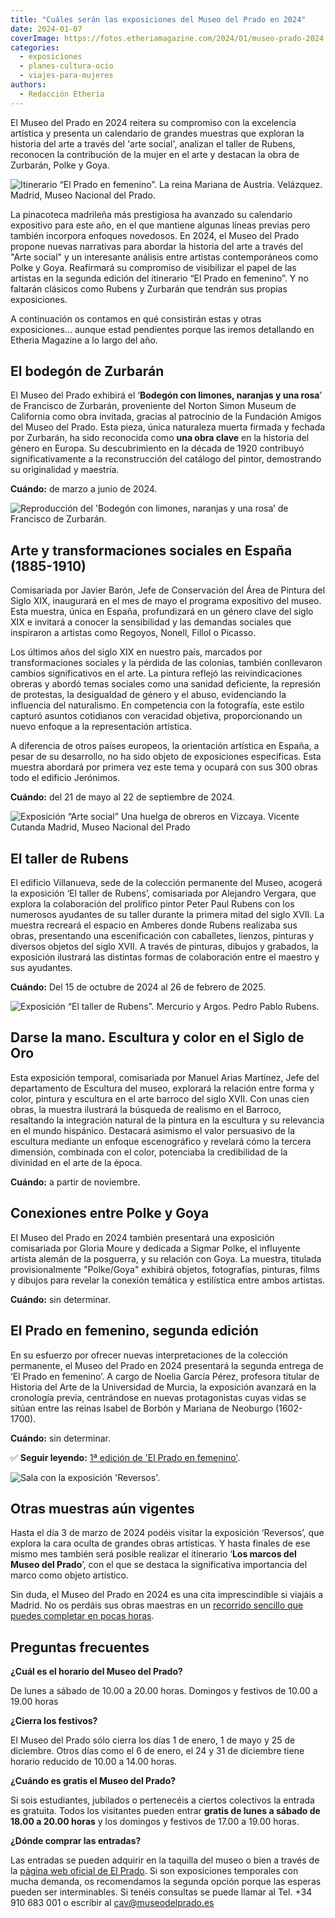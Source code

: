 ```yaml
---
title: "Cuáles serán las exposiciones del Museo del Prado en 2024"
date: 2024-01-07
coverImage: https://fotos.etheriamagazine.com/2024/01/museo-prado-2024.jpg
categories: 
  - exposiciones
  - planes-cultura-ocio
  - viajes-para-mujeres
authors: 
  - Redacción Etheria
---
```


El Museo del Prado en 2024 reitera su compromiso con la excelencia artística y presenta 
un calendario de grandes muestras que exploran la historia del arte a través del 'arte 
social', analizan el taller de Rubens, reconocen la contribución de la mujer en el arte 
y destacan la obra de Zurbarán, Polke y Goya. 

![Itinerario “El Prado en femenino”. La reina Mariana de Austria. Velázquez. Madrid, Museo Nacional del Prado.](https://fotos.etheriamagazine.com/2024/01/menina-museo-prado.jpg "La reina Mariana de Austria, del itinerario “El Prado en femenino”. Velázquez. © Museo del Prado")

La pinacoteca madrileña más prestigiosa ha avanzado su calendario expositivo para este 
año, en el que mantiene algunas líneas previas pero también incorpora enfoques 
novedosos. En 2024, el Museo del Prado propone nuevas narrativas para abordar la 
historia del arte a través del "Arte social" y un interesante análisis entre artistas 
contemporáneos como Polke y Goya. Reafirmará su compromiso de visibilizar el papel de 
las artistas en la segunda edición del itinerario “El Prado en femenino”. Y no faltarán 
clásicos como Rubens y Zurbarán que tendrán sus propias exposiciones. 

A continuación os contamos en qué consistirán estas y otras exposiciones... aunque estad 
pendientes porque las iremos detallando en Etheria Magazine a lo largo del año. 

## El bodegón de Zurbarán

El Museo del Prado exhibirá el ‘**Bodegón con limones, naranjas y una rosa**’ de 
Francisco de Zurbarán, proveniente del Norton Simon Museum de California como obra 
invitada, gracias al patrocinio de la Fundación Amigos del Museo del Prado. Esta pieza, 
única naturaleza muerta firmada y fechada por Zurbarán, ha sido reconocida como **una 
obra clave** en la historia del género en Europa. Su descubrimiento en la década de 1920 
contribuyó significativamente a la reconstrucción del catálogo del pintor, demostrando 
su originalidad y maestría. 

**Cuándo:** de marzo a junio de 2024. 

![Reproducción del 'Bodegón con limones, naranjas y una rosa’ de Francisco de Zurbarán.](https://fotos.etheriamagazine.com/2024/01/Zurbaran-bodegon.jpg "Reproducción del 'Bodegón con limones, naranjas y una rosa’ de Francisco de Zurbarán. © CC")

## Arte y transformaciones sociales en España (1885-1910)

Comisariada por Javier Barón, Jefe de Conservación del Área de Pintura del Siglo XIX, 
inaugurará en el mes de mayo el programa expositivo del museo. Esta muestra, única en 
España, profundizará en un género clave del siglo XIX e invitará a conocer la 
sensibilidad y las demandas sociales que inspiraron a artistas como Regoyos, Nonell, 
Fillol o Picasso. 

Los últimos años del siglo XIX en nuestro país, marcados por transformaciones sociales y 
la pérdida de las colonias, también conllevaron cambios significativos en el arte. La 
pintura reflejó las reivindicaciones obreras y abordó temas sociales como una sanidad 
deficiente, la represión de protestas, la desigualdad de género y el abuso, evidenciando 
la influencia del naturalismo. En competencia con la fotografía, este estilo capturó 
asuntos cotidianos con veracidad objetiva, proporcionando un nuevo enfoque a la 
representación artística. 

A diferencia de otros países europeos, la orientación artística en España, a pesar de su 
desarrollo, no ha sido objeto de exposiciones específicas. Esta muestra abordará por 
primera vez este tema y ocupará con sus 300 obras todo el edificio Jerónimos. 

**Cuándo:** del 21 de mayo al 22 de septiembre de 2024. 

![Exposición “Arte social”
Una huelga de obreros en Vizcaya. Vicente Cutanda
Madrid, Museo Nacional del Prado](https://fotos.etheriamagazine.com/2024/01/museo-prado-2024.jpg "Exposición “Arte social” Una huelga de obreros en Vizcaya. Vicente Cutanda. © Museo del Prado")

## El taller de Rubens

El edificio Villanueva, sede de la colección permanente del Museo, acogerá la exposición 
‘El taller de Rubens’, comisariada por Alejandro Vergara, que explora la colaboración 
del prolífico pintor Peter Paul Rubens con los numerosos ayudantes de su taller durante 
la primera mitad del siglo XVII. La muestra recreará el espacio en Amberes donde Rubens 
realizaba sus obras, presentando una escenificación con caballetes, lienzos, pinturas y 
diversos objetos del siglo XVII. A través de pinturas, dibujos y grabados, la exposición 
ilustrará las distintas formas de colaboración entre el maestro y sus ayudantes. 

**Cuándo:** Del 15 de octubre de 2024 al 26 de febrero de 2025. 

![Exposición “El taller de Rubens”. Mercurio y Argos. Pedro Pablo Rubens.](https://fotos.etheriamagazine.com/2024/01/museo-prado-rubens.jpg "Exposición “El taller de Rubens”. Mercurio y Argos. Pedro Pablo Rubens. © Museo del Prado")

## Darse la mano. Escultura y color en el Siglo de Oro

Esta exposición temporal, comisariada por Manuel Arias Martínez, Jefe del departamento 
de Escultura del museo, explorará la relación entre forma y color, pintura y escultura 
en el arte barroco del siglo XVII. Con unas cien obras, la muestra ilustrará la búsqueda 
de realismo en el Barroco, resaltando la integración natural de la pintura en la 
escultura y su relevancia en el mundo hispánico. Destacará asimismo el valor persuasivo 
de la escultura mediante un enfoque escenográfico y revelará cómo la tercera dimensión, 
combinada con el color, potenciaba la credibilidad de la divinidad en el arte de la 
época. 

**Cuándo:** a partir de noviembre. 

## Conexiones entre Polke y Goya

El Museo del Prado en 2024 también presentará una exposición comisariada por Gloria 
Moure y dedicada a Sigmar Polke, el influyente artista alemán de la posguerra, y su 
relación con Goya. La muestra, titulada provisionalmente "Polke/Goya" exhibirá objetos, 
fotografías, pinturas, films y dibujos para revelar la conexión temática y estilística 
entre ambos artistas. 

**Cuándo:** sin determinar. 

## El Prado en femenino, segunda edición

En su esfuerzo por ofrecer nuevas interpretaciones de la colección permanente, el Museo 
del Prado en 2024 presentará la segunda entrega de ‘El Prado en femenino’. A cargo de 
Noelia García Pérez, profesora titular de Historia del Arte de la Universidad de Murcia, 
la exposición avanzará en la cronología previa, centrándose en nuevas protagonistas 
cuyas vidas se sitúan entre las reinas Isabel de Borbón y Mariana de Neoburgo 
(1602-1700). 

**Cuándo:** sin determinar. 

✅ **Seguir leyendo:** [1ª edición de 'El Prado en 
femenino'](https://etheriamagazine.com/2022/12/29/el-prado-en-femenino-2023/). 

![Sala con la exposición 'Reversos'.](https://fotos.etheriamagazine.com/2024/01/exposicion-reversos-museo-prado.jpg "Sala con la exposición 'Reversos'. © Museo Nacional del Prado")

## Otras muestras aún vigentes

Hasta el día 3 de marzo de 2024 podéis visitar la exposición ‘Reversos’, que explora la 
cara oculta de grandes obras artísticas. Y hasta finales de ese mismo mes también será 
posible realizar el itinerario ‘**Los marcos del Museo del Prado**’, con el que se 
destaca la significativa importancia del marco como objeto artístico. 

Sin duda, el Museo del Prado en 2024 es una cita imprescindible si viajáis a Madrid. No 
os perdáis sus obras maestras en un [recorrido sencillo que puedes completar en pocas 
horas](https://etheriamagazine.com/2019/09/24/15-obras-imprescindibles-en-el-prado/). 

## Preguntas frecuentes

**¿Cuál es el horario del Museo del Prado?** 

De lunes a sábado de 10.00 a 20.00 horas. Domingos y festivos de 10.00 a 19.00 horas 

**¿Cierra los festivos?** 

El Museo del Prado sólo cierra los días 1 de enero, 1 de mayo y 25 de diciembre. Otros 
días como el 6 de enero, el 24 y 31 de diciembre tiene horario reducido de 10.00 a 14.00 
horas. 

**¿Cuándo es gratis el Museo del Prado?** 

Si sois estudiantes, jubilados o pertenecéis a ciertos colectivos la entrada es 
gratuita. Todos los visitantes pueden entrar **gratis de lunes a sábado de 18.00 a 20.00 
horas** y los domingos y festivos de 17.00 a 19.00 horas. 

**¿Dónde comprar las entradas?** 

Las entradas se pueden adquirir en la taquilla del museo o bien a través de la [página 
web oficial de El Prado](https://www.museodelprado.es/). Si son exposiciones temporales 
con mucha demanda, os recomendamos la segunda opción porque las esperas pueden ser 
interminables. Si tenéis consultas se puede llamar al Tel. +34 910 683 001 o escribir al 
cav@museodelprado.es
